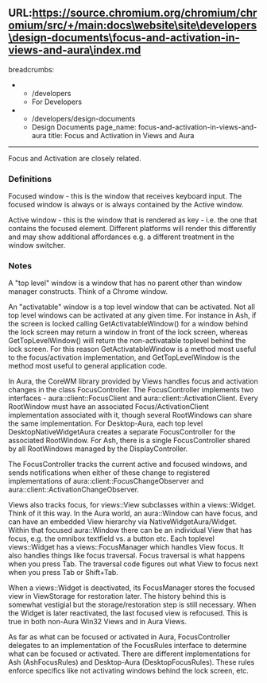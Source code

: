 URL:https://source.chromium.org/chromium/chromium/src/+/main:docs\website\site\developers\design-documents\focus-and-activation-in-views-and-aura\index.md
---
breadcrumbs:
- - /developers
  - For Developers
- - /developers/design-documents
  - Design Documents
page_name: focus-and-activation-in-views-and-aura
title: Focus and Activation in Views and Aura
---

Focus and Activation are closely related.

### Definitions

Focused window - this is the window that receives keyboard input. The focused
window is always or is always contained by the Active window.

Active window - this is the window that is rendered as key - i.e. the one that
contains the focused element. Different platforms will render this differently
and may show additional affordances e.g. a different treatment in the window
switcher.

### Notes

A "top level" window is a window that has no parent other than window manager
constructs. Think of a Chrome window.

An "activatable" window is a top level window that can be activated. Not all top
level windows can be activated at any given time. For instance in Ash, if the
screen is locked calling GetActivatableWindow() for a window behind the lock
screen may return a window in front of the lock screen, whereas
GetTopLevelWindow() will return the non-activatable toplevel behind the lock
screen. For this reason GetActivatableWindow is a method most useful to the
focus/activation implementation, and GetTopLevelWindow is the method most useful
to general application code.

In Aura, the CoreWM library provided by Views handles focus and activation
changes in the class FocusController. The FocusController implements two
interfaces - aura::client::FocusClient and aura::client::ActivationClient. Every
RootWindow must have an associated Focus/ActivationClient implementation
associated with it, though several RootWindows can share the same
implementation. For Desktop-Aura, each top level DesktopNativeWidgetAura creates
a separate FocusController for the associated RootWindow. For Ash, there is a
single FocusController shared by all RootWindows managed by the
DisplayController.

The FocusController tracks the current active and focused windows, and sends
notifications when either of these change to registered implementations of
aura::client::FocusChangeObserver and aura::client::ActivationChangeObserver.

Views also tracks focus, for views::View subclasses within a views::Widget.
Think of it this way. In the Aura world, an aura::Window can have focus, and can
have an embedded View hierarchy via NativeWidgetAura/Widget. Within that focused
aura::Window there can be an individual View that has focus, e.g. the omnibox
textfield vs. a button etc. Each toplevel views::Widget has a
views::FocusManager which handles View focus. It also handles things like focus
traversal. Focus traversal is what happens when you press Tab. The traversal
code figures out what View to focus next when you press Tab or Shift+Tab.

When a views::Widget is deactivated, its FocusManager stores the focused view in
ViewStorage for restoration later. The history behind this is somewhat vestigial
but the storage/restoration step is still necessary. When the Widget is later
reactivated, the last focused view is refocused. This is true in both non-Aura
Win32 Views and in Aura Views.

As far as what can be focused or activated in Aura, FocusController delegates to
an implementation of the FocusRules interface to determine what can be focused
or activated. There are different implementations for Ash (AshFocusRules) and
Desktop-Aura (DesktopFocusRules). These rules enforce specifics like not
activating windows behind the lock screen, etc.
